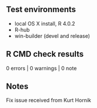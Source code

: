 ## Test environments
* local OS X install, R 4.0.2
* R-hub
* win-builder (devel and release)

## R CMD check results

0 errors | 0 warnings | 0 note

## Notes
Fix issue received from Kurt Hornik
